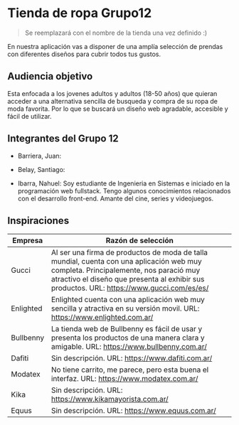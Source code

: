# Tienda de ropa Grupo12
> Se reemplazará con el nombre de la tienda una vez definido :)

En nuestra aplicación vas a disponer de una amplía selección de prendas con diferentes diseños para cubrir todos tus gustos.

## Audiencia objetivo

Esta enfocada a los jovenes adultos y adultos (18-50 años) que quieran acceder a una alternativa sencilla de busqueda y compra de su ropa de moda favorita. Por lo que se buscará un diseño web agradable, accesible y fácil de utilizar. 

## Integrantes del Grupo 12

- Barriera, Juan:



- Belay, Santiago:



- Ibarra, Nahuel: Soy estudiante de Ingenieria en Sistemas e iniciado en la programación web fullstack.  Tengo algunos conocimientos relacionados con el desarrollo front-end. Amante del cine, series y videojuegos.


## Inspiraciones


 Empresa    | Razón de selección
----------- | -----------
 Gucci      | Al ser una firma de productos de moda de talla mundial, cuenta con una aplicación web muy completa. Principalemente, nos paració muy atractivo el diseño que presenta al exhibir sus productos. URL: https://www.gucci.com/es/es/
 Enlighted  | Enlighted cuenta con una aplicación web muy sencilla y atractiva en su versión movil. URL: https://www.enlighted.com.ar/
 Bullbenny  | La tienda web de Bullbenny es fácil de usar y presenta los productos de una manera clara y amigable. URL: https://www.bullbenny.com.ar/
 Dafiti     | Sin descripción. URL: https://www.dafiti.com.ar/
 Modatex    | No tiene carrito, me parece, pero esta buena el interfaz. URL: https://www.modatex.com.ar/
 Kika       | Sin descripción. URL: https://www.kikamayorista.com.ar/
 Equus      | Sin descripción. URL: https://www.equus.com.ar/
